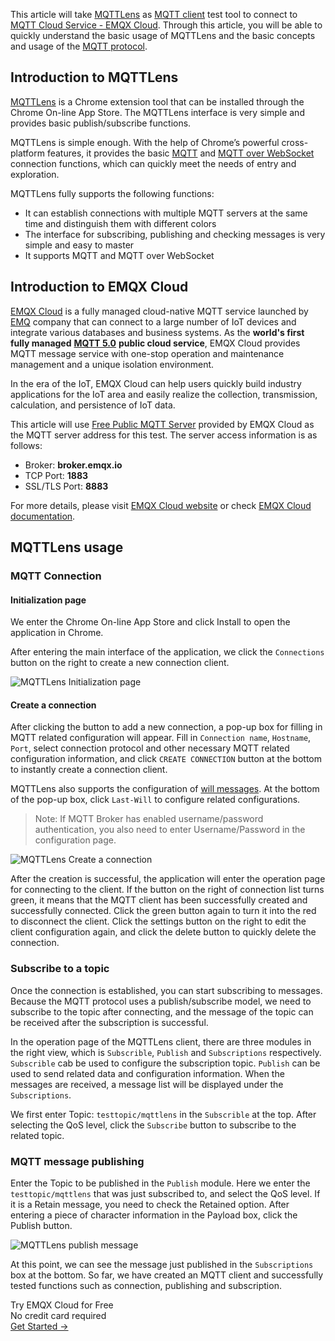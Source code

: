 This article will take [MQTTLens](https://chrome.google.com/webstore/detail/mqttlens/hemojaaeigabkbcookmlgmdigohjobjm/related?hl=zh_cn) as [MQTT client](https://www.emqx.com/en/blog/introduction-to-the-commonly-used-mqtt-client-library) test tool to connect to [MQTT Cloud Service - EMQX Cloud](https://www.emqx.com/en/cloud). Through this article, you will be able to quickly understand the basic usage of MQTTLens and the basic concepts and usage of the [MQTT protocol](https://www.emqx.com/en/mqtt).



## Introduction to MQTTLens

[MQTTLens](https://chrome.google.com/webstore/detail/mqttlens/hemojaaeigabkbcookmlgmdigohjobjm/related?hl=zh_cn) is a Chrome extension tool that can be installed through the Chrome On-line App Store. The MQTTLens interface is very simple and provides basic publish/subscribe functions.

MQTTLens is simple enough. With the help of Chrome’s powerful cross-platform features, it provides the basic [MQTT](https://www.emqx.com/en/mqtt) and [MQTT over WebSocket](https://www.emqx.com/en/blog/connect-to-mqtt-broker-with-websocket) connection functions, which can quickly meet the needs of entry and exploration. 

MQTTLens fully supports the following functions:

- It can establish connections with multiple MQTT servers at the same time and distinguish them with different colors
- The interface for subscribing, publishing and checking messages is very simple and easy to master
- It supports MQTT and MQTT over WebSocket



## Introduction to EMQX Cloud

[EMQX Cloud](https://www.emqx.com/en/cloud) is a fully managed cloud-native MQTT service launched by [EMQ](https://www.emqx.com/en) company that can connect to a large number of IoT devices and integrate various databases and business systems. As the **world's first fully managed** [**MQTT 5.0**](https://www.emqx.com/en/mqtt/mqtt5) **public cloud service**, EMQX Cloud provides MQTT message service with one-stop operation and maintenance management and a unique isolation environment.

In the era of the IoT, EMQX Cloud can help users quickly build industry applications for the IoT area and easily realize the collection, transmission, calculation, and persistence of IoT data.

This article will use [Free Public MQTT Server](https://www.emqx.com/en/mqtt/public-mqtt5-broker) provided by EMQX Cloud as the MQTT server address for this test. The server access information is as follows:

- Broker: **broker.emqx.io**
- TCP Port: **1883**
- SSL/TLS Port: **8883**

For more details, please visit [EMQX Cloud website](https://www.emqx.com/en/cloud) or check [EMQX Cloud documentation](https://docs.emqx.io/en/cloud/latest/).



## MQTTLens usage

### MQTT Connection

#### Initialization page

We enter the Chrome On-line App Store and click Install to open the application in Chrome.

After entering the main interface of the application, we click the `Connections` button on the right to create a new connection client.

![MQTTLens Initialization page](https://assets.emqx.com/images/017284bd21723e22993d75f23050348d.png)

#### Create a connection

After clicking the button to add a new connection, a pop-up box for filling in MQTT related configuration will appear. Fill in `Connection name`, `Hostname`, `Port`, select connection protocol and other necessary MQTT related configuration information, and click `CREATE CONNECTION` button at the bottom to instantly create a connection client.

MQTTLens also supports the configuration of [will messages](https://www.emqx.com/en/blog/use-of-mqtt-will-message). At the bottom of the pop-up box, click `Last-Will` to configure related configurations.

> Note: If MQTT Broker has enabled username/password authentication, you also need to enter Username/Password in the configuration page.

![MQTTLens Create a connection](https://assets.emqx.com/images/1e7916ea7e3a5d4e30053b05549fb6c8.png)

After the creation is successful, the application will enter the operation page for connecting to the client. If the button on the right of connection list turns green, it means that the MQTT client has been successfully created and successfully connected. Click the green button again to turn it into the red to disconnect the client. Click the settings button on the right to edit the client configuration again, and click the delete button to quickly delete the connection.

### Subscribe to a topic

Once the connection is established, you can start subscribing to messages. Because the MQTT protocol uses a publish/subscribe model, we need to subscribe to the topic after connecting, and the message of the topic can be received after the subscription is successful.

In the operation page of the MQTTLens client, there are three modules in the right view, which is `Subscrible`, `Publish` and `Subscriptions` respectively. `Subscrible` cab be used to configure the subscription topic. `Publish` can be used to send related data and configuration information. When the messages are received, a message list will be displayed under the `Subscriptions`.

We first enter Topic: `testtopic/mqttlens` in the `Subscrible` at the top. After selecting the QoS level, click the `Subscribe` button to subscribe to the related topic.

### MQTT message publishing

Enter the Topic to be published in the `Publish` module. Here we enter the `testtopic/mqttlens` that was just subscribed to, and select the QoS level. If it is a Retain message, you need to check the Retained option. After entering a piece of character information in the Payload box, click the Publish button.

![MQTTLens publish message](https://assets.emqx.com/images/1022237564e692fa597e9236ecd81640.png)

At this point, we can see the message just published in the `Subscriptions` box at the bottom. So far, we have created an MQTT client and successfully tested functions such as connection, publishing and subscription.


<section class="promotion">
    <div>
        Try EMQX Cloud for Free
        <div class="is-size-14 is-text-normal has-text-weight-normal">No credit card required</div>
    </div>
    <a href="https://accounts.emqx.com/signup?continue=https://cloud-intl.emqx.com/console/deployments/0?oper=new" class="button is-gradient px-5">Get Started →</a >
</section>
